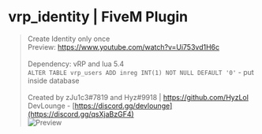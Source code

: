 # vrp_identity | FiveM Plugin

> Create Identity only once
> <br/>Preview: https://www.youtube.com/watch?v=Ui753vd1H6c
> <br/>
> <br/>Dependency: vRP and lua 5.4
> <br/> `ALTER TABLE vrp_users ADD inreg INT(1) NOT NULL DEFAULT '0'` - put inside database
> <br/>
> <br/> Created by zJu1c3#7819 and Hyz#9918 | https://github.com/HyzLol
> <br/> DevLounge - [https://discord.gg/devlounge](https://discord.gg/qsXjaBzGF4) <br/>
![Preview](https://cdn.discordapp.com/attachments/829477911253483531/932283223273250877/unknown.png?ex=664377e9&is=66422669&hm=2c4b59d45d35ba100430ffb15cccbe410108cbaf9e6a3dda7a7c9ddca3132ec2&)
